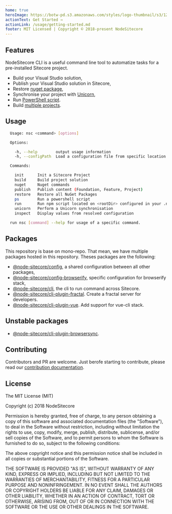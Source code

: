 ```yaml
---
home: true
heroImage: https://botw-pd.s3.amazonaws.com/styles/logo-thumbnail/s3/122011/sitecore.png?itok=pmDNtFV0
actionText: Get Started →
actionLink: /usage/getting-started.md
footer: MIT Licensed | Copyright © 2018-present NodeSitecore
---
```


## Features

NodeSitecore CLI is a useful command line tool to automatize tasks for a pre-installed Sitecore project. 

- Build your Visual Studio solution,
- Publish your Visual Studio solution in Sitecore,
- Restore [nuget package](/packages/cli.md),
- Synchronise your project with [Unicorn](https://github.com/trustedsec/unicorn),
- Run [PowerShell script](/dev-guide/powershell.md).
- Build [multiple projects](/dev-guide/multiple-projects.md).

## Usage

```bash
  Usage: nsc <command> [options]

  Options:

    -h, --help        output usage information
    -h, --configPath  Load a configuration file from specific location path

  Commands:

    init      Init a Sitecore Project
    build     Build project solution
    nuget     Nuget commands
    publish   Publish content (Foundation, Feature, Project)
    restore   Restore all NuGet Packages
    ps        Run a powershell script
    run       Run npm script located on <rootDir> configured in your .nscrc file
    unicorn   Perform a Unicorn synchronisation
    inspect   Display values from resolved configuration

  run nsc [command] --help for usage of a specific command.

```

## Packages

This repository is base on mono-repo. That mean, we have multiple packages hosted in this repository. Theses packages are the following:

- [@node-sitecore/config](/packages/config.md), a shared configuration between all other packages,
- [@node-sitecore/config-browserify](/packages/browserify.md), specific configuration for browserify stack,
- [@node-sitecore/cli](/packages/cli.md), the cli to run command across Sitecore.
- [@node-sitecore/cli-plugin-fractal](/packages/fractal.md). Create a fractal server for developers.
- [@node-sitecore/cli-plugin-vue](/packages/vue-cli.md). Add support for vue-cli stack.

## Unstable packages

- [@node-sitecore/cli-plugin-browsersync](/packages/browsersync.md).

## Contributing

Contributors and PR are welcome. Just berofe starting to contribute, please read our [contribution documentation](https://github.com/NodeSitecore/sitecore-cli/CONTRIBUTING.md).

## License

The MIT License (MIT)

Copyright (c) 2018 NodeSitecore

Permission is hereby granted, free of charge, to any person obtaining a copy of this software and associated documentation files (the "Software"), to deal in the Software without restriction, including without limitation the rights to use, copy, modify, merge, publish, distribute, sublicense, and/or sell copies of the Software, and to permit persons to whom the Software is furnished to do so, subject to the following conditions:

The above copyright notice and this permission notice shall be included in all copies or substantial portions of the Software.

THE SOFTWARE IS PROVIDED "AS IS", WITHOUT WARRANTY OF ANY KIND, EXPRESS OR IMPLIED, INCLUDING BUT NOT LIMITED TO THE WARRANTIES OF MERCHANTABILITY, FITNESS FOR A PARTICULAR PURPOSE AND NONINFRINGEMENT. IN NO EVENT SHALL THE AUTHORS OR COPYRIGHT HOLDERS BE LIABLE FOR ANY CLAIM, DAMAGES OR OTHER LIABILITY, WHETHER IN AN ACTION OF CONTRACT, TORT OR OTHERWISE, ARISING FROM, OUT OF OR IN CONNECTION WITH THE SOFTWARE OR THE USE OR OTHER DEALINGS IN THE SOFTWARE.

[travis]: https://travis-ci.org/

